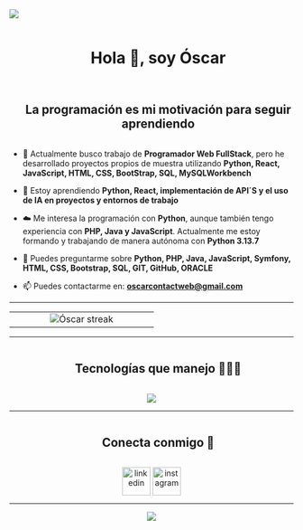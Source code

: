 
<!--horizontal divider(gradiant)-->
<img src="https://user-images.githubusercontent.com/73097560/115834477-dbab4500-a447-11eb-908a-139a6edaec5c.gif">

<!--h1 without bottom border-->
<div id="user-content-toc">
  <ul align="center">
    <summary><h1 style="display: inline-block">Hola 👋, soy Óscar</h1></summary>
  </ul>
</div>

<!--h2 without bottom border-->
<div id="user-content-toc">
  <ul align="center">
    <summary><h2 style="display: inline-block">La programación es mi motivación para seguir aprendiendo</h2></summary>
  </ul>
</div>

<!--Intro start-->
- 🔭 Actualmente busco trabajo de **Programador Web FullStack**, pero he desarrollado proyectos propios de muestra utilizando **Python, React, JavaScript, HTML, CSS, BootStrap, SQL, MySQLWorkbench**

- 🌱 Estoy aprendiendo **Python, React, implementación de API´S y el uso de IA en proyectos y entornos de trabajo**

- ☁️ Me interesa la programación con **Python**, aunque también tengo experiencia con **PHP, Java y JavaScript**. Actualmente me estoy formando y trabajando de manera autónoma con **Python 3.13.7**

- 💬 Puedes preguntarme sobre **Python, PHP, Java, JavaScript, Symfony, HTML, CSS, Bootstrap, SQL, GIT, GitHub, ORACLE**

- 📫 Puedes contactarme en: **oscarcontactweb@gmail.com**
<!--Intro end-->

---

<!--- stats & Trophy (start) -->
<p align="center">
  <!--- stats (start) -->
<table align="center">
<tr border="none">
<td width="50%" align="center">
  <img title="🔥 Get streak stats for tu perfil" alt="Óscar streak" src="https://github-readme-streak-stats.herokuapp.com/?user=**OscarFdz24**&theme=dark&hide_border=false" /> 
</td>
</tr>
</table>
<!--- stats (end) -->
</p>        
<!--- stats (end) -->

---

<!--h1 without bottom border-->
<div id="user-content-toc">
  <ul align="center">
    <summary><h2 style="display: inline-block">Tecnologías que manejo 👨🏻‍💻</h2></summary>
  </ul>
</div>

<!--tech stack icons-->
<p align="center">
  <a href="https://skillicons.dev">
    <img src="https://skillicons.dev/icons?i=py,react,js,html,css,bootstrap,php,java,mysql,git,github,vscode,linux,nodejs&perline=10" />
  </a>
</p>

---

<!-- Connect with me -->
<div id="user-content-toc">
  <ul align="center">
    <summary><h2 style="display: inline-block">Conecta conmigo 🤝</h2></summary>
  </ul>
</div>

<!--icons and links-->
<p align="center">
<a href="https://www.linkedin.com/in/óscar-fernandez-chinchilla-lopez-b95469313" target="blank"><img align="center" src="https://user-images.githubusercontent.com/88904952/234979284-68c11d7f-1acc-4f0c-ac78-044e1037d7b0.png" alt="linkedin" height="50" width="50" /></a>
<a href="https://www.instagram.com/oscar_lpzf" target="blank"><img align="center" src="https://user-images.githubusercontent.com/88904952/234981169-2dd1e58f-4b7e-468c-8213-034ba62156c3.png" alt="instagram" height="50" width="50" /></a>
</p>

---

<!--profile visit count-->
<div align="center">
  
[![](https://visitcount.itsvg.in/api?id=**OscarFdz24**&icon=3&color=6)](https://visitcount.itsvg.in)
  
</div>

